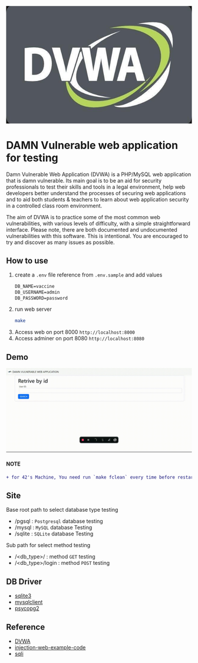 
<center>
    <img src="./assets/cover.jpg">
</center>

# DAMN Vulnerable web application for testing

Damn Vulnerable Web Application (DVWA) is a PHP/MySQL web application that is damn vulnerable. Its main goal is to be an aid for security professionals to test their skills and tools in a legal environment, help web developers better understand the processes of securing web applications and to aid both students & teachers to learn about web application security in a controlled class room environment.

The aim of DVWA is to practice some of the most common web vulnerabilities, with various levels of difficulty, with a simple straightforward interface. Please note, there are both documented and undocumented vulnerabilities with this software. This is intentional. You are encouraged to try and discover as many issues as possible.



## How to use
1. create a `.env` file reference from `.env.sample` and add values
    ```
    DB_NAME=vaccine
    DB_USERNAME=admin
    DB_PASSWORD=password
    ```
2. run web server
   ```sh
   make
   ```
3. Access web on port 8000 `http://localhost:8000`
4. Access adminer on port 8080 `http://localhost:8080`

## Demo

<img src="./assets/demo.gif">

#### NOTE
```diff
+ for 42's Machine, You need run `make fclean` every time before restart to ensure data volume is created by docker user
```

## Site
Base root path to select database type testing
- /pgsql : `Postgresql` database testing
- /mysql : `MySQL` database Testing
- /sqlite : `SQLite` database Testing

Sub path for select method testing
- /<db_type>/ : method `GET` testing
- /<db_type>/login : method `POST` testing

## DB Driver
- [sqlite3]
- [mysqlclient]
- [psycopg2]

## Reference
- [DVWA]
- [injection-web-example-code]
- [sqli]

<!-- Link reference -->
[sqlite3]: https://docs.python.org/3/library/sqlite3.html
[mysqlclient]: https://pypi.org/project/mysqlclient/
[psycopg2]: https://pypi.org/project/psycopg2/

[DVWA]: https://github.com/digininja/DVWA
[injection-web-example-code]: https://gitlab.cylab.be/cylab/play/sql-injection/-/blob/main/public/index.php?ref_type=heads
[sqli]: https://github.com/digininja/DVWA/blob/master/vulnerabilities/sqli/source/high.php
